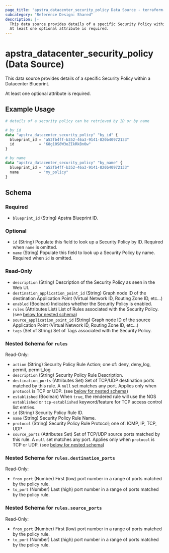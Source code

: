 ```yaml
---
page_title: "apstra_datacenter_security_policy Data Source - terraform-provider-apstra"
subcategory: "Reference Design: Shared"
description: |-
  This data source provides details of a specific Security Policy within a Datacenter Blueprint.
  At least one optional attribute is required.
---
```


# apstra_datacenter_security_policy (Data Source)

This data source provides details of a specific Security Policy within a Datacenter Blueprint.

At least one optional attribute is required.


## Example Usage

```terraform
# details of a security policy can be retrieved by ID or by name

# by id
data "apstra_datacenter_security_policy" "by_id" {
  blueprint_id = "a52fb4ff-b352-46a3-9141-820b40972133"
  id           = "K8g10S8W3oZIkRkBn0w"
}

# by name
data "apstra_datacenter_security_policy" "by_name" {
  blueprint_id = "a52fb4ff-b352-46a3-9141-820b40972133"
  name         = "my_policy"
}
```

<!-- schema generated by tfplugindocs -->
## Schema

### Required

- `blueprint_id` (String) Apstra Blueprint ID.

### Optional

- `id` (String) Populate this field to look up a Security Policy by ID. Required when `name` is omitted.
- `name` (String) Populate this field to look up a Security Policy by name. Required when `id` is omitted.

### Read-Only

- `description` (String) Description of the Security Policy as seen in the Web UI.
- `destination_application_point_id` (String) Graph node ID of the destination Application Point (Virtual Network ID, Routing Zone ID, etc...)
- `enabled` (Boolean) Indicates whether the Security Policy is enabled.
- `rules` (Attributes List) List of Rules associated with the Security Policy. (see [below for nested schema](#nestedatt--rules))
- `source_application_point_id` (String) Graph node ID of the source Application Point (Virtual Network ID, Routing Zone ID, etc...)
- `tags` (Set of String) Set of Tags associated with the Security Policy.

<a id="nestedatt--rules"></a>
### Nested Schema for `rules`

Read-Only:

- `action` (String) Security Policy Rule Action; one of: deny, deny_log, permit, permit_log
- `description` (String) Security Policy Rule Description.
- `destination_ports` (Attributes Set) Set of TCP/UDP destination ports matched by this rule. A `null` set matches any port. Applies only when `protocol` is TCP or UDP. (see [below for nested schema](#nestedatt--rules--destination_ports))
- `established` (Boolean) When `true`, the rendered rule will use the NOS `established` or `tcp-established` keyword/feature for TCP access control list entries.
- `id` (String) Security Policy Rule ID.
- `name` (String) Security Policy Rule Name.
- `protocol` (String) Security Policy Rule Protocol; one of: ICMP, IP, TCP, UDP
- `source_ports` (Attributes Set) Set of TCP/UDP source ports matched by this rule. A `null` set matches any port. Applies only when `protocol` is TCP or UDP. (see [below for nested schema](#nestedatt--rules--source_ports))

<a id="nestedatt--rules--destination_ports"></a>
### Nested Schema for `rules.destination_ports`

Read-Only:

- `from_port` (Number) First (low) port number in a range of ports matched by the policy rule.
- `to_port` (Number) Last (high) port number in a range of ports matched by the policy rule.


<a id="nestedatt--rules--source_ports"></a>
### Nested Schema for `rules.source_ports`

Read-Only:

- `from_port` (Number) First (low) port number in a range of ports matched by the policy rule.
- `to_port` (Number) Last (high) port number in a range of ports matched by the policy rule.
